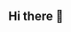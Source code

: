 ## Hi there 👋

<!--

**Here are some ideas to get you started:**

🙋‍♀️ A short introduction - All about Tech evolve and Business help.
🌈 Contribution guidelines - Code in PR or meet at Minzhi Shenzhen.
👩‍💻 Useful resources - where can the community find your docs? Is there anything else the community should know?
🍿 Fun facts - what does your team eat for breakfast?
🧙 Remember, you can do mighty things with the power of [Markdown](https://docs.github.com/github/writing-on-github/getting-started-with-writing-and-formatting-on-github/basic-writing-and-formatting-syntax)
-->
